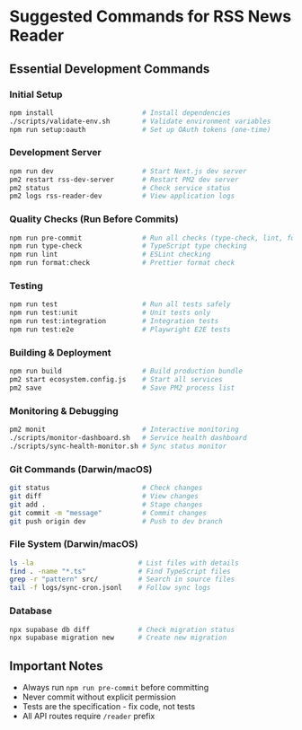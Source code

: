 # Suggested Commands for RSS News Reader

## Essential Development Commands

### Initial Setup
```bash
npm install                      # Install dependencies
./scripts/validate-env.sh        # Validate environment variables
npm run setup:oauth              # Set up OAuth tokens (one-time)
```

### Development Server
```bash
npm run dev                      # Start Next.js dev server
pm2 restart rss-dev-server       # Restart PM2 dev server
pm2 status                       # Check service status
pm2 logs rss-reader-dev          # View application logs
```

### Quality Checks (Run Before Commits)
```bash
npm run pre-commit               # Run all checks (type-check, lint, format)
npm run type-check               # TypeScript type checking
npm run lint                     # ESLint checking
npm run format:check             # Prettier format check
```

### Testing
```bash
npm run test                     # Run all tests safely
npm run test:unit                # Unit tests only
npm run test:integration         # Integration tests
npm run test:e2e                 # Playwright E2E tests
```

### Building & Deployment
```bash
npm run build                    # Build production bundle
pm2 start ecosystem.config.js    # Start all services
pm2 save                         # Save PM2 process list
```

### Monitoring & Debugging
```bash
pm2 monit                        # Interactive monitoring
./scripts/monitor-dashboard.sh   # Service health dashboard
./scripts/sync-health-monitor.sh # Sync status monitor
```

### Git Commands (Darwin/macOS)
```bash
git status                       # Check changes
git diff                         # View changes
git add .                        # Stage changes
git commit -m "message"          # Commit changes
git push origin dev              # Push to dev branch
```

### File System (Darwin/macOS)
```bash
ls -la                          # List files with details
find . -name "*.ts"             # Find TypeScript files
grep -r "pattern" src/          # Search in source files
tail -f logs/sync-cron.jsonl    # Follow sync logs
```

### Database
```bash
npx supabase db diff            # Check migration status
npx supabase migration new      # Create new migration
```

## Important Notes
- Always run `npm run pre-commit` before committing
- Never commit without explicit permission
- Tests are the specification - fix code, not tests
- All API routes require `/reader` prefix